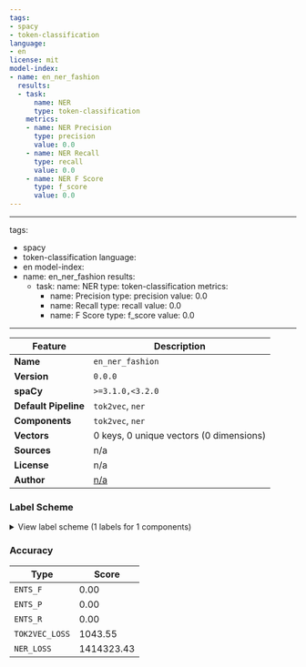 ```yaml
---
tags:
- spacy
- token-classification
language:
- en
license: mit
model-index:
- name: en_ner_fashion
  results:
  - task:
      name: NER
      type: token-classification
    metrics:
    - name: NER Precision
      type: precision
      value: 0.0
    - name: NER Recall
      type: recall
      value: 0.0
    - name: NER F Score
      type: f_score
      value: 0.0
---
```

---
tags:
- spacy
- token-classification
language:
- en
model-index:
- name: en_ner_fashion
  results:
  - task:
      name: NER
      type: token-classification
      metrics:
      - name: Precision
        type: precision
        value: 0.0
      - name: Recall
        type: recall
        value: 0.0
      - name: F Score
        type: f_score
        value: 0.0
---
| Feature | Description |
| --- | --- |
| **Name** | `en_ner_fashion` |
| **Version** | `0.0.0` |
| **spaCy** | `>=3.1.0,<3.2.0` |
| **Default Pipeline** | `tok2vec`, `ner` |
| **Components** | `tok2vec`, `ner` |
| **Vectors** | 0 keys, 0 unique vectors (0 dimensions) |
| **Sources** | n/a |
| **License** | n/a |
| **Author** | [n/a]() |

### Label Scheme

<details>

<summary>View label scheme (1 labels for 1 components)</summary>

| Component | Labels |
| --- | --- |
| **`ner`** | `FASHION_BRAND` |

</details>

### Accuracy

| Type | Score |
| --- | --- |
| `ENTS_F` | 0.00 |
| `ENTS_P` | 0.00 |
| `ENTS_R` | 0.00 |
| `TOK2VEC_LOSS` | 1043.55 |
| `NER_LOSS` | 1414323.43 |